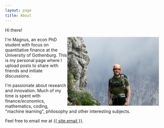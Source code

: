 ```yaml
---
layout: page
title: About
---
```


Hi there!

<img src="/images/me.jpg" width="300" ALIGN="right">

I'm Magnus, an econ PhD student with focus on quantitative finance at the University of Gothenburg. This is my personal page where I upload posts to share with friends and initiate discussions.

I'm passionate about research and innovation. Much of my time is spent with finance/economics, mathematics, coding, "machine learning", philosophy and other interesting subjects.

Feel free to email me at <a href="mailto:{{ site.email }}">{{ site.email }}</a>.
